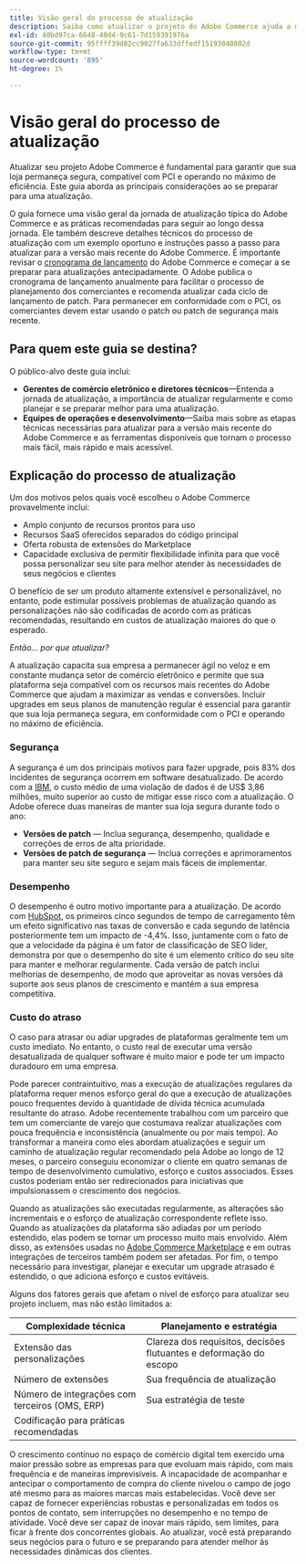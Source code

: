 ```yaml
---
title: Visão geral do processo de atualização
description: Saiba como atualizar o projeto do Adobe Commerce ajuda a manter sua loja segura e operando com eficiência.
exl-id: 40bd97ca-6648-40d4-9c61-7d159391976a
source-git-commit: 95ffff39d82cc9027fa633dffedf15193040802d
workflow-type: tm+mt
source-wordcount: '895'
ht-degree: 1%

---
```


# Visão geral do processo de atualização

Atualizar seu projeto Adobe Commerce é fundamental para garantir que sua loja permaneça segura, compatível com PCI e operando no máximo de eficiência. Este guia aborda as principais considerações ao se preparar para uma atualização.

O guia fornece uma visão geral da jornada de atualização típica do Adobe Commerce e as práticas recomendadas para seguir ao longo dessa jornada. Ele também descreve detalhes técnicos do processo de atualização com um exemplo oportuno e instruções passo a passo para atualizar para a versão mais recente do Adobe Commerce. É importante revisar o [cronograma de lançamento](../release/schedule.md) do Adobe Commerce e começar a se preparar para atualizações antecipadamente. O Adobe publica o cronograma de lançamento anualmente para facilitar o processo de planejamento dos comerciantes e recomenda atualizar cada ciclo de lançamento de patch. Para permanecer em conformidade com o PCI, os comerciantes devem estar usando o patch ou patch de segurança mais recente.

## Para quem este guia se destina?

O público-alvo deste guia inclui:

- **Gerentes de comércio eletrônico e diretores técnicos**—Entenda a jornada de atualização, a importância de atualizar regularmente e como planejar e se preparar melhor para uma atualização.
- **Equipes de operações e desenvolvimento**—Saiba mais sobre as etapas técnicas necessárias para atualizar para a versão mais recente do Adobe Commerce e as ferramentas disponíveis que tornam o processo mais fácil, mais rápido e mais acessível.

## Explicação do processo de atualização

Um dos motivos pelos quais você escolheu o Adobe Commerce provavelmente inclui:

- Amplo conjunto de recursos prontos para uso
- Recursos SaaS oferecidos separados do código principal
- Oferta robusta de extensões do Marketplace
- Capacidade exclusiva de permitir flexibilidade infinita para que você possa personalizar seu site para melhor atender às necessidades de seus negócios e clientes

O benefício de ser um produto altamente extensível e personalizável, no entanto, pode estimular possíveis problemas de atualização quando as personalizações não são codificadas de acordo com as práticas recomendadas, resultando em custos de atualização maiores do que o esperado.

_Então... por que atualizar?_

A atualização capacita sua empresa a permanecer ágil no veloz e em constante mudança setor de comércio eletrônico e permite que sua plataforma seja compatível com os recursos mais recentes do Adobe Commerce que ajudam a maximizar as vendas e conversões. Incluir upgrades em seus planos de manutenção regular é essencial para garantir que sua loja permaneça segura, em conformidade com o PCI e operando no máximo de eficiência.

### Segurança

A segurança é um dos principais motivos para fazer upgrade, pois 83% dos incidentes de segurança ocorrem em software desatualizado. De acordo com a [IBM](https://www.ibm.com/reports/data-breach), o custo médio de uma violação de dados é de US$ 3,86 milhões, muito superior ao custo de mitigar esse risco com a atualização. O Adobe oferece duas maneiras de manter sua loja segura durante todo o ano:

- **Versões de patch** — Inclua segurança, desempenho, qualidade e correções de erros de alta prioridade.
- **Versões de patch de segurança** — Inclua correções e aprimoramentos para manter seu site seguro e sejam mais fáceis de implementar.

### Desempenho

O desempenho é outro motivo importante para a atualização. De acordo com [HubSpot](https://blog.hubspot.com/marketing/page-load-time-conversion-rates), os primeiros cinco segundos de tempo de carregamento têm um efeito significativo nas taxas de conversão e cada segundo de latência posteriormente tem um impacto de -4,4%. Isso, juntamente com o fato de que a velocidade da página é um fator de classificação de SEO líder, demonstra por que o desempenho do site é um elemento crítico do seu site para manter e melhorar regularmente. Cada versão de patch inclui melhorias de desempenho, de modo que aproveitar as novas versões dá suporte aos seus planos de crescimento e mantém a sua empresa competitiva.

### Custo do atraso

O caso para atrasar ou adiar upgrades de plataformas geralmente tem um custo imediato. No entanto, o custo real de executar uma versão desatualizada de qualquer software é muito maior e pode ter um impacto duradouro em uma empresa.

Pode parecer contraintuitivo, mas a execução de atualizações regulares da plataforma requer menos esforço geral do que a execução de atualizações pouco frequentes devido à quantidade de dívida técnica acumulada resultante do atraso. Adobe recentemente trabalhou com um parceiro que tem um comerciante de varejo que costumava realizar atualizações com pouca frequência e inconsistência (anualmente ou por mais tempo). Ao transformar a maneira como eles abordam atualizações e seguir um caminho de atualização regular recomendado pela Adobe ao longo de 12 meses, o parceiro conseguiu economizar o cliente em quatro semanas de tempo de desenvolvimento cumulativo, esforço e custos associados. Esses custos poderiam então ser redirecionados para iniciativas que impulsionassem o crescimento dos negócios.

Quando as atualizações são executadas regularmente, as alterações são incrementais e o esforço de atualização correspondente reflete isso. Quando as atualizações da plataforma são adiadas por um período estendido, elas podem se tornar um processo muito mais envolvido. Além disso, as extensões usadas no [Adobe Commerce Marketplace](https://marketplace.magento.com/) e em outras integrações de terceiros também podem ser afetadas. Por fim, o tempo necessário para investigar, planejar e executar um upgrade atrasado é estendido, o que adiciona esforço e custos evitáveis.

Alguns dos fatores gerais que afetam o nível de esforço para atualizar seu projeto incluem, mas não estão limitados a:

| Complexidade técnica | Planejamento e estratégia |
|-----------------------------------------------------------|--------------------------------------------------------------|
| Extensão das personalizações | Clareza dos requisitos, decisões flutuantes e deformação do escopo |
| Número de extensões | Sua frequência de atualização |
| Número de integrações com terceiros (OMS, ERP) | Sua estratégia de teste |
| Codificação para práticas recomendadas |                                                              |

O crescimento contínuo no espaço de comércio digital tem exercido uma maior pressão sobre as empresas para que evoluam mais rápido, com mais frequência e de maneiras imprevisíveis. A incapacidade de acompanhar e antecipar o comportamento de compra do cliente nivelou o campo de jogo até mesmo para as maiores marcas mais estabelecidas. Você deve ser capaz de fornecer experiências robustas e personalizadas em todos os pontos de contato, sem interrupções no desempenho e no tempo de atividade. Você deve ser capaz de inovar mais rápido, sem limites, para ficar à frente dos concorrentes globais. Ao atualizar, você está preparando seus negócios para o futuro e se preparando para atender melhor às necessidades dinâmicas dos clientes.
